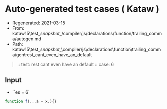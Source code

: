 # Auto-generated test cases ( Kataw )
- Regenerated: 2021-03-15
- From: kataw15\test\__snapshot__/compiler/js/declarations/function/trailing_comma/autogen.md
- Path: kataw15\test\__snapshot__\compiler\js\declarations\function\trailing_comma\gen\rest_cant_even_have_an_default
> :: test: rest cant even have an default
> :: case: 6
## Input
- ``es = 6`

`````js
function f(...a = x,){}
`````
